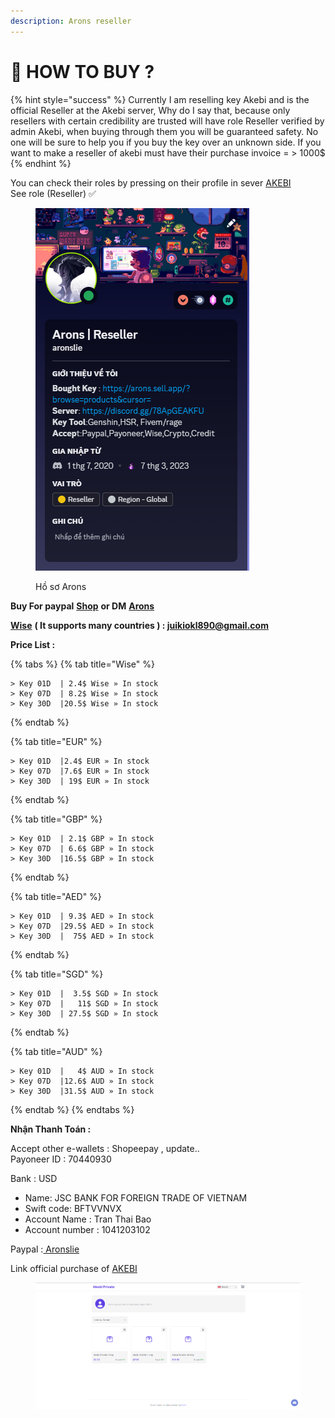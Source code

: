 ```yaml
---
description: Arons reseller
---
```


# 🔑 HOW TO BUY ?

{% hint style="success" %}
Currently I am reselling key Akebi and is the official Reseller at the Akebi server, Why do I say that, because only resellers with certain credibility are trusted will have role Reseller verified by admin Akebi, when buying through them you will be guaranteed safety. No one will be sure to help you if you buy the key over an unknown side. If you want to make a reseller of akebi must have their purchase invoice = > 1000$
{% endhint %}

You can check their roles by pressing on their profile in sever [AKEBI](https://discord.gg/akebi) \
See role (Reseller) ✅

<figure><img src="../.gitbook/assets/Screenshot 2023-10-03 101959.png" alt=""><figcaption><p>Hồ sơ Arons</p></figcaption></figure>

**Buy For paypal** [**Shop**](https://arons.sell.app/?browse=products\&cursor=)  **or DM** [**Arons** ](https://discord.com/users/727853330696634397)

[**Wise**](https://wise.com/invite/dic/tranthaib2) **( It supports many countries ) : juikiokl890@gmail.com**

**Price List :**

{% tabs %}
{% tab title="Wise" %}
```
> Key 01D  | 2.4$ Wise » In stock 
> Key 07D  | 8.2$ Wise » In stock 
> Key 30D  |20.5$ Wise » In stock
```
{% endtab %}

{% tab title="EUR" %}
```
> Key 01D  |2.4$ EUR » In stock
> Key 07D  |7.6$ EUR » In stock
> Key 30D  | 19$ EUR » In stock
```
{% endtab %}

{% tab title="GBP" %}
```
> Key 01D  | 2.1$ GBP » In stock
> Key 07D  | 6.6$ GBP » In stock 
> Key 30D  |16.5$ GBP » In stock
```
{% endtab %}

{% tab title="AED" %}
```
> Key 01D  | 9.3$ AED » In stock 
> Key 07D  |29.5$ AED » In stock
> Key 30D  |  75$ AED » In stock
```
{% endtab %}

{% tab title="SGD" %}
```
> Key 01D  |  3.5$ SGD » In stock 
> Key 07D  |   11$ SGD » In stock
> Key 30D  | 27.5$ SGD » In stock
```
{% endtab %}

{% tab title="AUD" %}
```
> Key 01D  |   4$ AUD » In stock 
> Key 07D  |12.6$ AUD » In stock
> Key 30D  |31.5$ AUD » In stock
```
{% endtab %}
{% endtabs %}

**Nhận Thanh Toán :**&#x20;

Accept other e-wallets : Shopeepay , update..\
Payoneer ID : 70440930

Bank : USD

* Name: JSC BANK FOR FOREIGN TRADE OF VIETNAM
* Swift code: BFTVVNVX
* Account Name : Tran Thai Bao
* Account number : 1041203102

Paypal :[ Aronslie](https://www.paypal.com/paypalme/aronslie)

Link official purchase of [AKEBI](https://akebi.mysellix.io/)

<figure><img src="../.gitbook/assets/Screenshot 2023-10-03 103943.png" alt=""><figcaption></figcaption></figure>
